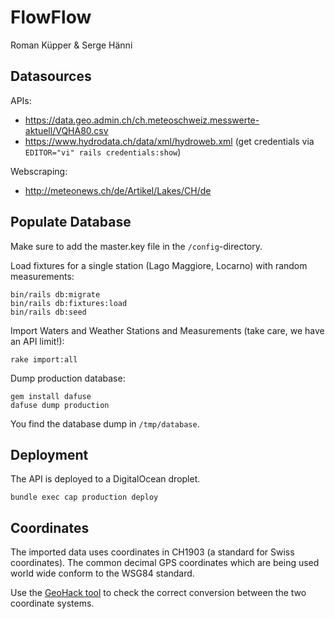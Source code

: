 # FlowFlow
Roman Küpper & Serge Hänni

## Datasources
APIs:
* https://data.geo.admin.ch/ch.meteoschweiz.messwerte-aktuell/VQHA80.csv
* https://www.hydrodata.ch/data/xml/hydroweb.xml (get credentials via `EDITOR="vi" rails credentials:show`)

Webscraping:
* http://meteonews.ch/de/Artikel/Lakes/CH/de

## Populate Database

Make sure to add the master.key file in the `/config`-directory.

Load fixtures for a single station (Lago Maggiore, Locarno) with random measurements:

```
bin/rails db:migrate
bin/rails db:fixtures:load
bin/rails db:seed
```

Import Waters and Weather Stations and Measurements (take care, we have an API limit!):

`rake import:all`

Dump production database:

```
gem install dafuse
dafuse dump production
```

You find the database dump in `/tmp/database`.

## Deployment

The API is deployed to a DigitalOcean droplet.

```
bundle exec cap production deploy
```

## Coordinates

The imported data uses coordinates in CH1903 (a standard for Swiss coordinates). The common decimal GPS coordinates which are being used world wide conform to the WSG84 standard.

Use the [GeoHack tool](https://tools.wmflabs.org/geohack/geohack.php?pagename=Schweizer_Landeskoordinaten&language=de&params=46.951081_N_7.438637_E_dim:1_region:CH-BE_type:landmark&title=Fundamentalpunkt+der+Schweizer+Landeskoordinaten) to check the correct conversion between the two coordinate systems.

